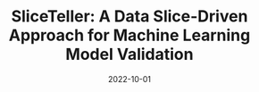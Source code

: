 ---
title: 'SliceTeller: A Data Slice-Driven Approach for Machine Learning Model Validation'
collection: publications
permalink: /publication/2022-sliceteller
excerpt: ''
date: 2022-10-01
venue: 'IEEE VIS 2022'
paperurl: 'https://ieeexplore.ieee.org/abstract/document/9906903/'
authors: 'Zhang, X., Ono, J. P., Song, H., Gou, L., Ma, K.L., Ren, L.'
---